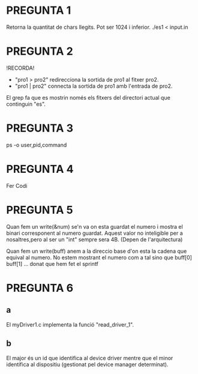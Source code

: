 # PREGUNTA 1
Retorna la quantitat de chars llegits. Pot ser 1024 i inferior.
./es1 < input.in

# PREGUNTA 2
!RECORDA!
- "pro1 > pro2" redirecciona la sortida de pro1 al fitxer pro2.
- "pro1 | pro2" connecta la sortida de pro1 amb l'entrada de pro2.

El grep fa que es mostrin només els fitxers del directori actual que continguin "es".

# PREGUNTA 3
ps -o user,pid,command

# PREGUNTA 4
Fer Codi

# PREGUNTA 5
Quan fem un write(&num) se'n va on esta guardat el numero i mostra el binari corresponent al numero guardat.
Aquest valor no inteligible per a nosaltres,pero al ser un "int" sempre sera 4B. (Depen de l'arquitectura)

Quan fem un write(buff) anem a la direccio base d'on esta la cadena que equival al numero.
No estem mostrant el numero com a tal sino que buff[0] buff[1] ... donat que hem fet el sprintf

# PREGUNTA 6
## a
El myDriver1.c implementa la funció "read_driver_1".

## b
El major és un id que identifica al device driver mentre que el minor identifica al dispositiu (gestionat pel device manager determinat).